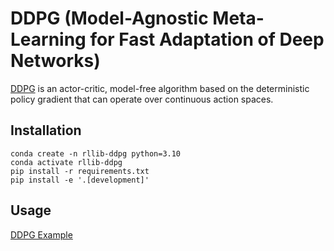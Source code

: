 # DDPG (Model-Agnostic Meta-Learning for Fast Adaptation of Deep Networks)

[DDPG](https://arxiv.org/abs/1509.02971) is an actor-critic, model-free algorithm based on the deterministic policy gradient that can operate over continuous action spaces.


## Installation

```
conda create -n rllib-ddpg python=3.10
conda activate rllib-ddpg
pip install -r requirements.txt
pip install -e '.[development]'
```

## Usage

[DDPG Example](examples/ddpg_pendulum_v1.py)
